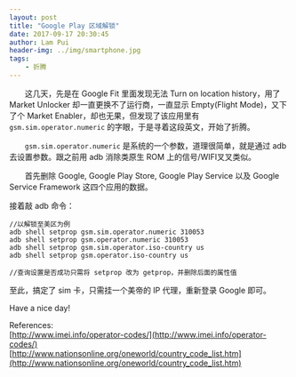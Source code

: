 ```yaml
---
layout: post
title: "Google Play 区域解锁"
date: 2017-09-17 20:30:45
author: Lam Pui
header-img: ../img/smartphone.jpg
tags: 
    - 折腾
---
```

&emsp;&emsp;这几天，先是在 Google Fit 里面发现无法 Turn on location history，用了 Market Unlocker 却一直更换不了运行商，一直显示 Empty(Flight Mode)，又下了个 Market Enabler，却也无果，但发现了该应用里有 `gsm.sim.operator.numeric` 的字眼，于是寻着这段英文，开始了折腾。

&emsp;&emsp;`gsm.sim.operator.numeric` 是系统的一个参数，道理很简单，就是通过 adb 去设置参数。跟之前用 adb 消除类原生 ROM 上的信号/WIFI叉叉类似。

&emsp;&emsp;首先删除 Google, Google Play Store, Google Play Service 以及 Google Service Framework 这四个应用的数据。

接着敲 adb 命令：
```
//以解锁至美区为例
adb shell setprop gsm.sim.operator.numeric 310053
adb shell setprop gsm.operator.numeric 310053
adb shell setprop gsm.sim.operator.iso-country us
adb shell setprop gsm.operator.iso-country us

//查询设置是否成功只需将 setprop 改为 getprop，并删除后面的属性值
```
至此，搞定了 sim 卡，只需挂一个美帝的 IP 代理，重新登录 Google 即可。

Have a nice day!

References:<br>
[http://www.imei.info/operator-codes/](http://www.imei.info/operator-codes/)<br>
[http://www.nationsonline.org/oneworld/country_code_list.htm](http://www.nationsonline.org/oneworld/country_code_list.htm)